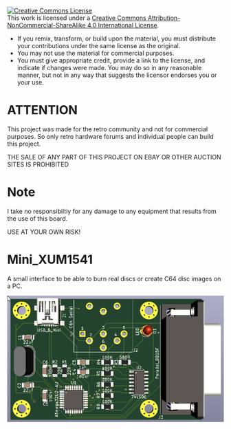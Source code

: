 <a rel="license" href="http://creativecommons.org/licenses/by-nc-sa/4.0/"><img alt="Creative Commons License" style="border-width:0" src="https://i.creativecommons.org/l/by-nc-sa/4.0/88x31.png" /></a><br />This work is licensed under a <a rel="license" href="http://creativecommons.org/licenses/by-nc-sa/4.0/">Creative Commons Attribution-NonCommercial-ShareAlike 4.0 International License</a>.

* If you remix, transform, or build upon the material, you must distribute your contributions under the same license as the original.
* You may not use the material for commercial purposes.
* You must give appropriate credit, provide a link to the license, and indicate if changes were made. You may do so in any reasonable manner, but not in any way that suggests the licensor endorses you or your use.

# ATTENTION

This project was made for the retro community and not for commercial purposes. So only retro hardware forums and individual people can build this project.

THE SALE OF ANY PART OF THIS PROJECT ON EBAY OR OTHER AUCTION SITES IS PROHIBITED

# Note

I take no responsibiltiy for any damage to any equipment that results from the use of this board.

USE AT YOUR OWN RISK!


# Mini_XUM1541

A small interface to be able to burn real discs or create C64 disc images on a PC.

![PCB Front](https://github.com/merlinkv/Mini_XUM1541/blob/master/Mini_XUM1541_Front.jpg)
